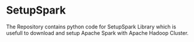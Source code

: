 # SetupSpark
The Repository contains python code for SetupSpark Library which is usefull to download and setup Apache Spark with Apache Hadoop Cluster.
